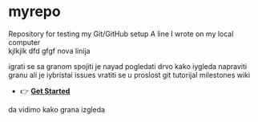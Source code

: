 # myrepo
Repository for testing my Git/GitHub setup
A line I wrote on my local computer  
kjlkjlk
dfd
gfgf
nova linija

igrati se sa granom
spojiti je nayad pogledati drvo kako iygleda
napraviti granu ali je iybristai
issues
vratiti se u proslost
git tutorijal
milestones
wiki
- 👉 [**Get Started**](https://wowchemy.com/templates/)

da vidimo kako grana izgleda

